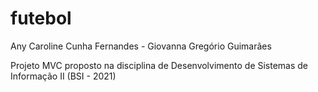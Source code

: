 # futebol

Any Caroline Cunha Fernandes - 
Giovanna Gregório Guimarães

Projeto MVC proposto na disciplina de Desenvolvimento de Sistemas de Informação II (BSI - 2021)
